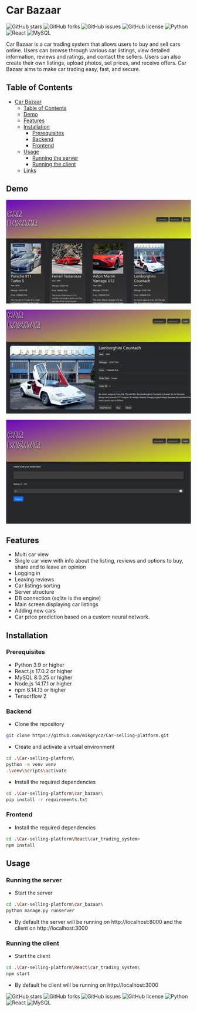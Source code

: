 


# Car Bazaar

![GitHub stars](https://img.shields.io/github/stars/mikgrycz/Car-selling-platform?style=social)
![GitHub forks](https://img.shields.io/github/forks/mikgrycz/Car-selling-platform?style=social)
![GitHub issues](https://img.shields.io/github/issues/mikgrycz/Car-selling-platform)
![GitHub license](https://img.shields.io/github/license/mikgrycz/Car-selling-platform)
![Python](https://img.shields.io/badge/python-3.9-blue)
![React](https://img.shields.io/badge/react-17.0.2-blue)
![MySQL](https://img.shields.io/badge/mysql-8.0.25-blue)

Car Bazaar is a car trading system that allows users to buy and sell cars online. Users can browse through various car listings, view detailed information, reviews and ratings, and contact the sellers. Users can also create their own listings, upload photos, set prices, and receive offers. Car Bazaar aims to make car trading easy, fast, and secure.

## Table of Contents

- [Car Bazaar](#car-bazaar)
  - [Table of Contents](#table-of-contents)
  - [Demo](#demo)
  - [Features](#features)
  - [Installation](#installation)
    - [Prerequisites](#prerequisites)
    - [Backend](#backend)
    - [Frontend](#frontend)
  - [Usage](#usage)
    - [Running the server](#running-the-server)
    - [Running the client](#running-the-client)
  - [Links](#links)

## Demo

![Main Screen](main_screen.png)

![Car Screen](car_screen.png)

![Review Screen](review_screen.png)

## Features

- Multi car view
- Single car view with info about the listing, reviews and options to buy, share and to leave an opinion
- Logging in
- Leaving reviews
- Car listings sorting
- Server structure
- DB connection (sqlite is the engine)
- Main screen displaying car listings
- Adding new cars
- Car price prediction based on a custom neural network.

## Installation

### Prerequisites 

- Python 3.9 or higher
- React.js 17.0.2 or higher
- MySQL 8.0.25 or higher
- Node.js 14.17.1 or higher
- npm 6.14.13 or higher
- Tensorflow 2



### Backend

- Clone the repository

```bash
git clone https://github.com/mikgrycz/Car-selling-platform.git
```

- Create and activate a virtual environment

```bash
cd .\Car-selling-platform\
python -m venv venv
.\venv\Scripts\activate
```

- Install the required dependencies

```bash
cd .\Car-selling-platform\car_bazaar\
pip install -r requirements.txt
```

### Frontend

- Install the required dependencies

```bash
cd .\Car-selling-platform\React\car_trading_system>
npm install
```

## Usage

### Running the server

- Start the server

```bash
cd .\Car-selling-platform\car_bazaar\
python manage.py runserver
```

- By default the server will be running on http://localhost:8000
  and the client on http://localhost:3000


### Running the client

- Start the client

```bash
cd .\Car-selling-platform\React\car_trading_system\
npm start
```

- By default he client will be running on http://localhost:3000



![GitHub stars](https://img.shields.io/github/stars/mikgrycz/Car-selling-platform?style=social)
![GitHub forks](https://img.shields.io/github/forks/mikgrycz/Car-selling-platform?style=social)
![GitHub issues](https://img.shields.io/github/issues/mikgrycz/Car-selling-platform)
![GitHub license](https://img.shields.io/github/license/mikgrycz/Car-selling-platform)
![Python](https://img.shields.io/badge/python-3.9-blue)
![React](https://img.shields.io/badge/react-17.0.2-blue)
![MySQL](https://img.shields.io/badge/mysql-8.0.25-blue)
